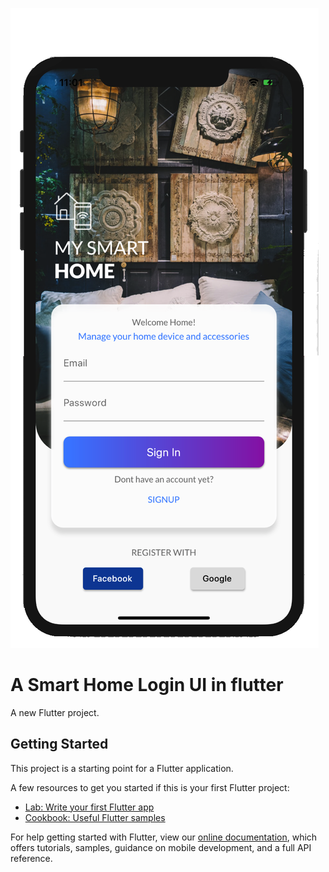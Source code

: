 ![A Smart Home Login UI](https://raw.githubusercontent.com/NeeteshKeshari/flutter_smart_home/master/smart-home-I.png?token=ADJNZ6RI5UQZCC2S5TEMW4C6WWRLO)

# A Smart Home Login UI in flutter

A new Flutter project.

## Getting Started

This project is a starting point for a Flutter application.

A few resources to get you started if this is your first Flutter project:

- [Lab: Write your first Flutter app](https://flutter.dev/docs/get-started/codelab)
- [Cookbook: Useful Flutter samples](https://flutter.dev/docs/cookbook)

For help getting started with Flutter, view our
[online documentation](https://flutter.dev/docs), which offers tutorials,
samples, guidance on mobile development, and a full API reference.
